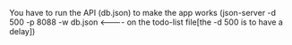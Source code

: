 You have to run the API (db.json) to make the app works (json-server -d 500 -p 8088 -w db.json <---- on the todo-list file[the -d 500 is to have a delay])
